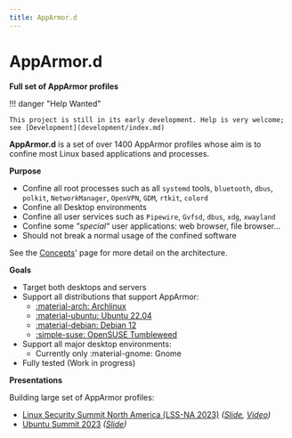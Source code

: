 ```yaml
---
title: AppArmor.d
---
```


# AppArmor.d

**Full set of AppArmor profiles**

!!! danger "Help Wanted"

    This project is still in its early development. Help is very welcome; 
    see [Development](development/index.md)

**AppArmor.d** is a set of over 1400 AppArmor profiles whose aim is to confine
most Linux based applications and processes.

**Purpose**

- Confine all root processes such as all `systemd` tools, `bluetooth`, `dbus`,
  `polkit`, `NetworkManager`, `OpenVPN`, `GDM`, `rtkit`, `colord`
- Confine all Desktop environments
- Confine all user services such as `Pipewire`, `Gvfsd`, `dbus`, `xdg`, `xwayland`
- Confine some *"special"* user applications: web browser, file browser...
- Should not break a normal usage of the confined software

See the [Concepts](concepts.md)' page for more detail on the architecture.

**Goals**

- Target both desktops and servers
- Support all distributions that support AppArmor:
    * [:material-arch: Archlinux](install.md#archlinux)
    * [:material-ubuntu: Ubuntu 22.04](install.md#ubuntu-debian)
    * [:material-debian: Debian 12](install.md#ubuntu-debian)
    * [:simple-suse: OpenSUSE Tumbleweed](install.md#opensuse)
- Support all major desktop environments:
    * Currently only :material-gnome: Gnome
- Fully tested (Work in progress)

**Presentations**

Building large set of AppArmor profiles:

- [Linux Security Summit North America (LSS-NA 2023)](https://events.linuxfoundation.org/linux-security-summit-north-america/) *([Slide](https://lssna2023.sched.com/event/1K7bI/building-the-largest-working-set-of-apparmor-profiles-alexandre-pujol-the-collaboratory-tudublin), [Video](https://www.youtube.com/watch?v=OzyalrOzxE8))*
- [Ubuntu Summit 2023](https://events.canonical.com/event/31/) *([Slide](https://events.canonical.com/event/31/contributions/209/))*

